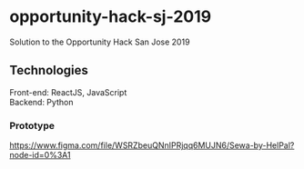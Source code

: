 # opportunity-hack-sj-2019
Solution to the Opportunity Hack San Jose 2019

## Technologies ##
Front-end: ReactJS, JavaScript  
Backend: Python

### Prototype ###
https://www.figma.com/file/WSRZbeuQNnIPRjqq6MUJN6/Sewa-by-HelPal?node-id=0%3A1
